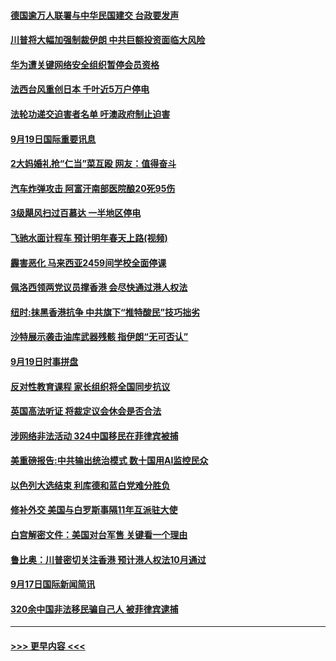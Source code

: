 #### [德国逾万人联署与中华民国建交 台政要发声](../pages/prog202/a102668261.md?t=09191922) 
#### [川普将大幅加强制裁伊朗 中共巨额投资面临大风险](../pages/prog202/a102668202.md?t=09191922) 
#### [华为遭关键网络安全组织暂停会员资格](../pages/prog202/a102668177.md?t=09191922) 
#### [法西台风重创日本 千叶近5万户停电](../pages/prog202/a102668148.md?t=09191922) 
#### [法轮功递交迫害者名单 吁澳政府制止迫害](../pages/prog202/a102667990.md?t=09191922) 
#### [9月19日国际重要讯息](../pages/prog202/a102667925.md?t=09191922) 
#### [2大妈婚礼抢“仁当”菜互殴 网友：值得奋斗](../pages/prog202/a102667905.md?t=09191922) 
#### [汽车炸弹攻击 阿富汗南部医院酿20死95伤](../pages/prog202/a102667893.md?t=09191922) 
#### [3级飓风扫过百慕达 一半地区停电](../pages/prog202/a102667861.md?t=09191922) 
#### [飞驰水面计程车 预计明年春天上路(视频)](../pages/prog202/a102667801.md?t=09191922) 
#### [霾害恶化 马来西亚2459间学校全面停课](../pages/prog202/a102667789.md?t=09191922) 
#### [佩洛西领两党议员撑香港 会尽快通过港人权法](../pages/prog202/a102667777.md?t=09191922) 
#### [纽时:抹黑香港抗争 中共旗下“推特酸民”技巧拙劣](../pages/prog202/a102667666.md?t=09191922) 
#### [沙特展示袭击油库武器残骸 指伊朗“无可否认”](../pages/prog202/a102667583.md?t=09191922) 
#### [9月19日时事拼盘](../pages/prog202/a102667605.md?t=09191922) 
#### [反对性教育课程 家长组织将全国同步抗议](../pages/prog202/a102667582.md?t=09191922) 
#### [英国高法听证 将裁定议会休会是否合法](../pages/prog202/a102667455.md?t=09191922) 
#### [涉网络非法活动 324中国移民在菲律宾被捕](../pages/prog202/a102667360.md?t=09191922) 
#### [美重磅报告:中共输出统治模式 数十国用AI监控民众](../pages/prog202/a102667378.md?t=09191922) 
#### [以色列大选结束 利库德和蓝白党难分胜负](../pages/prog202/a102667373.md?t=09191922) 
#### [修补外交 美国与白罗斯事隔11年互派驻大使](../pages/prog202/a102667251.md?t=09191922) 
#### [白宫解密文件：美国对台军售 关键看一个理由](../pages/prog202/a102667257.md?t=09191922) 
#### [鲁比奥：川普密切关注香港 预计港人权法10月通过](../pages/prog202/a102667198.md?t=09191922) 
#### [9月17日国际新闻简讯](../pages/prog202/a102667237.md?t=09191922) 
#### [320余中国非法移民骗自己人 被菲律宾逮捕](../pages/prog202/a102667231.md?t=09191922) 

----
#### [ >>> 更早内容 <<< ](../indexes/prog202-earlier.md)
